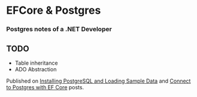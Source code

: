 # EFCore & Postgres
### Postgres notes of a .NET Developer

## TODO

- Table inheritance
- ADO Abstraction

Published on [Installing PostgreSQL and Loading Sample Data](http://en.otomatikmuhendis.com/2017/05/05/installing-postgresql-and-loading-sample-data/) and [Connect to Postgres with EF Core](http://en.otomatikmuhendis.com/2017/05/05/connect-to-postgres-with-ef-core/) posts.
